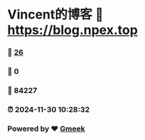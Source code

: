 # Vincent的博客 :link: https://blog.npex.top 
### :page_facing_up: [26](https://blog.npex.top/tag.html) 
### :speech_balloon: 0 
### :hibiscus: 84227 
### :alarm_clock: 2024-11-30 10:28:32 
### Powered by :heart: [Gmeek](https://github.com/Meekdai/Gmeek)

